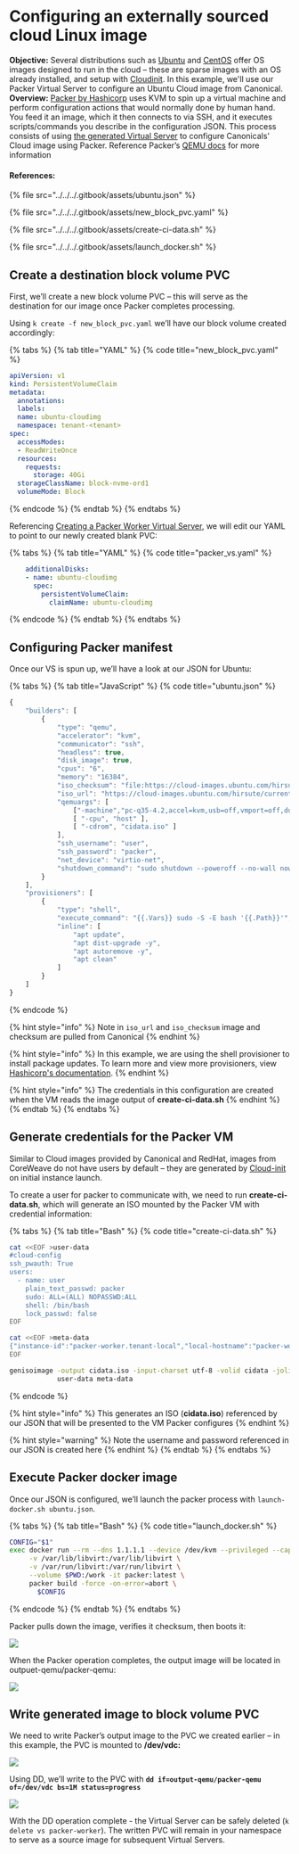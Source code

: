 # Configuring an externally sourced cloud Linux image

**Objective:** Several distributions such as [Ubuntu](https://cloud-images.ubuntu.com) and [CentOS](https://cloud.centos.org/altarch/7/images/) offer OS images designed to run in the cloud – these are sparse images with an OS already installed, and setup with [Cloudinit](https://cloudinit.readthedocs.io/en/latest/). In this example, we'll use our Packer Virtual Server to configure an Ubuntu Cloud image from Canonical.\
**Overview:** [Packer by Hashicorp](https://www.packer.io/intro) uses KVM to spin up a virtual machine and perform configuration actions that would normally done by human hand. You feed it an image, which it then connects to via SSH, and it executes scripts/commands you describe in the configuration JSON. This process consists of using [the generated Virtual Server](creating-a-packer-worker-virtual-server.md) to configure Canonicals' Cloud image using Packer. Reference Packer’s [QEMU docs](https://www.packer.io/docs/builders/qemu) for more information

#### References:

{% file src="../../../.gitbook/assets/ubuntu.json" %}

{% file src="../../../.gitbook/assets/new_block_pvc.yaml" %}

{% file src="../../../.gitbook/assets/create-ci-data.sh" %}

{% file src="../../../.gitbook/assets/launch_docker.sh" %}

## Create a destination block volume PVC

First, we’ll create a new block volume PVC – this will serve as the destination for our image once Packer completes processing.

Using `k create -f new_block_pvc.yaml` we’ll have our block volume created accordingly:

{% tabs %}
{% tab title="YAML" %}
{% code title="new_block_pvc.yaml" %}
```yaml
apiVersion: v1
kind: PersistentVolumeClaim
metadata:
  annotations:
  labels:
  name: ubuntu-cloudimg
  namespace: tenant-<tenant>
spec:
  accessModes:
  - ReadWriteOnce
  resources:
    requests:
      storage: 40Gi
  storageClassName: block-nvme-ord1
  volumeMode: Block
```
{% endcode %}
{% endtab %}
{% endtabs %}

Referencing [Creating a Packer Worker Virtual Server](https://app.gitbook.com/@coreweave/s/coreweave/\~/drafts/-MgqXuJGx7Fuy03tCSXb/virtual-servers/examples/using-packer-to-create-and-update-os-images#creating-a-packer-worker-virtual-server), we will edit our YAML to point to our newly created blank PVC:

{% tabs %}
{% tab title="YAML" %}
{% code title="packer_vs.yaml" %}
```yaml
    additionalDisks:
    - name: ubuntu-cloudimg
      spec:
        persistentVolumeClaim:
          claimName: ubuntu-cloudimg
```
{% endcode %}
{% endtab %}
{% endtabs %}

## Configuring Packer manifest

Once our VS is spun up, we’ll have a look at our JSON for Ubuntu:

{% tabs %}
{% tab title="JavaScript" %}
{% code title="ubuntu.json" %}
```javascript
{
    "builders": [
        {
            "type": "qemu",
            "accelerator": "kvm",
            "communicator": "ssh",
            "headless": true,
            "disk_image": true,
            "cpus": "6",
            "memory": "16384",
            "iso_checksum": "file:https://cloud-images.ubuntu.com/hirsute/current/SHA256SUMS",
            "iso_url": "https://cloud-images.ubuntu.com/hirsute/current/hirsute-server-cloudimg-amd64.img",
            "qemuargs": [
                ["-machine","pc-q35-4.2,accel=kvm,usb=off,vmport=off,dump-guest-core=off"],
                [ "-cpu", "host" ],
                [ "-cdrom", "cidata.iso" ]
            ],
            "ssh_username": "user",
            "ssh_password": "packer",
            "net_device": "virtio-net",
            "shutdown_command": "sudo shutdown --poweroff --no-wall now"
        }
    ],
    "provisioners": [
        {
            "type": "shell",
            "execute_command": "{{.Vars}} sudo -S -E bash '{{.Path}}'",
            "inline": [
                "apt update",
                "apt dist-upgrade -y",
                "apt autoremove -y",
                "apt clean"
            ]
        }
    ]
}
```
{% endcode %}

{% hint style="info" %}
Note in `iso_url` and `iso_checksum` image and checksum are pulled from Canonical
{% endhint %}

{% hint style="info" %}
In this example, we are using the shell provisioner to install package updates. To learn more and view more provisioners, view [Hashicorp's documentation](https://www.packer.io/docs/provisioners/shell).
{% endhint %}

{% hint style="info" %}
The credentials in this configuration are created when the VM reads the image output of **create-ci-data.sh**
{% endhint %}
{% endtab %}
{% endtabs %}

## Generate credentials for the Packer VM

Similar to Cloud images provided by Canonical and RedHat, images from CoreWeave do not have users by default – they are generated by [Cloud-init](https://cloudinit.readthedocs.io/en/latest/) on initial instance launch.

To create a user for packer to communicate with, we need to run **create-ci-data.sh**, which will generate an ISO mounted by the Packer VM with credential information:

{% tabs %}
{% tab title="Bash" %}
{% code title="create-ci-data.sh" %}
```bash
cat <<EOF >user-data
#cloud-config
ssh_pwauth: True
users:
  - name: user
    plain_text_passwd: packer
    sudo: ALL=(ALL) NOPASSWD:ALL
    shell: /bin/bash
    lock_passwd: false
EOF

cat <<EOF >meta-data
{"instance-id":"packer-worker.tenant-local","local-hostname":"packer-worker"}
EOF

genisoimage -output cidata.iso -input-charset utf-8 -volid cidata -joliet -r \
            user-data meta-data
```
{% endcode %}

{% hint style="info" %}
This generates an ISO (**cidata.iso**) referenced by our JSON that will be presented to the VM Packer configures
{% endhint %}

{% hint style="warning" %}
Note the username and password referenced in our JSON is created here
{% endhint %}
{% endtab %}
{% endtabs %}

## Execute Packer docker image

Once our JSON is configured, we’ll launch the packer process with `launch-docker.sh ubuntu.json`.

{% tabs %}
{% tab title="Bash" %}
{% code title="launch_docker.sh" %}
```bash
CONFIG="$1"
exec docker run --rm --dns 1.1.1.1 --device /dev/kvm --privileged --cap-add=NET_ADMIN --net=host \
     -v /var/lib/libvirt:/var/lib/libvirt \
     -v /var/run/libvirt:/var/run/libvirt \
     --volume $PWD:/work -it packer:latest \
     packer build -force -on-error=abort \
       $CONFIG
```
{% endcode %}
{% endtab %}
{% endtabs %}

Packer pulls down the image, verifies it checksum, then boots it:

![](../../../.gitbook/assets/13.png)

When the Packer operation completes, the output image will be located in outpuet-qemu/packer-qemu:

![](../../../.gitbook/assets/15.png)

## Write generated image to block volume PVC

We need to write Packer’s output image to the PVC we created earlier – in this example, the PVC is mounted to **/dev/vdc:**

![](../../../.gitbook/assets/16.png)

Using DD, we’ll write to the PVC with **`dd if=output-qemu/packer-qemu of=/dev/vdc bs=1M status=progress`**

![](../../../.gitbook/assets/17.png)

With the DD operation complete - the Virtual Server can be safely deleted (`k delete vs packer-worker`). The written PVC will remain in your namespace to serve as a source image for subsequent Virtual Servers.
